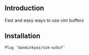 ## Introduction

Fast and easy ways to use vim buffers

## Installation

```vim
Plug 'banminkyoz/vim-ezbuf'
```
